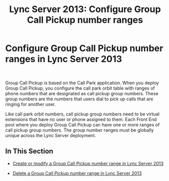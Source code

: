 ﻿---
title: 'Lync Server 2013: Configure Group Call Pickup number ranges'
TOCTitle: Configure Group Call Pickup number ranges
ms:assetid: f15f75f6-f965-4558-b612-f40cecdd5d8c
ms:mtpsurl: https://technet.microsoft.com/en-us/library/JJ945657(v=OCS.15)
ms:contentKeyID: 51541529
ms.date: 07/23/2014
mtps_version: v=OCS.15
---

# Configure Group Call Pickup number ranges in Lync Server 2013

 


Group Call Pickup is based on the Call Park application. When you deploy Group Call Pickup, you configure the call park orbit table with ranges of phone numbers that are designated as call pickup group numbers. These group numbers are the numbers that users dial to pick up calls that are ringing for another user.

Like call park orbit numbers, call pickup group numbers need to be virtual extensions that have no user or phone assigned to them. Each Front End pool where you deploy Group Call Pickup can have one or more ranges of call pickup group numbers. The group number ranges must be globally unique across the Lync Server deployment.

## In This Section

  - [Create or modify a Group Call Pickup number range in Lync Server 2013](lync-server-2013-create-or-modify-a-group-call-pickup-number-range.md)

  - [Delete a Group Call Pickup number range in Lync Server 2013](lync-server-2013-delete-a-group-call-pickup-number-range.md)

